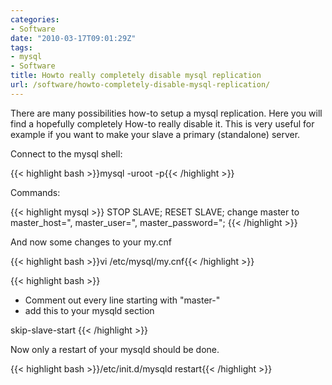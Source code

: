 ```yaml
---
categories:
- Software
date: "2010-03-17T09:01:29Z"
tags:
- mysql
- Software
title: Howto really completely disable mysql replication
url: /software/howto-completely-disable-mysql-replication/
---
```


There are many possibilities how-to setup a mysql replication. Here you will find a hopefully completely How-to really disable it. This is very useful for example if you want to make your slave a primary (standalone) server.

Connect to the mysql shell:

{{< highlight bash >}}mysql -uroot -p{{< /highlight >}}

<!--more-->

Commands:

{{< highlight mysql >}}
STOP SLAVE;
RESET SLAVE;
change master to master_host=", master_user=", master_password=";
{{< /highlight >}}

And now some changes to your my.cnf

{{< highlight bash >}}vi /etc/mysql/my.cnf{{< /highlight >}}

{{< highlight bash >}}
*   Comment out every line starting with "master-"
*   add this to your mysqld section

skip-slave-start
{{< /highlight >}}

Now only a restart of your mysqld should be done.

{{< highlight bash >}}/etc/init.d/mysqld restart{{< /highlight >}}
